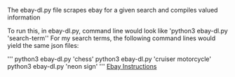 The ebay-dl.py file scrapes ebay for a given search and compiles valued information

To run this, in ebay-dl.py, command line would look like 'python3 ebay-dl.py 'search-term''
For my search terms, the following command lines would yield the same json files:

'''
python3 ebay-dl.py 'chess'
python3 ebay-dl.py 'cruiser motorcycle'
python3 ebay-dl.py 'neon sign'
'''
<a href='https://github.com/mikeizbicki/cmc-csci040/tree/2021fall/hw_03'> Ebay Instructions </a>
